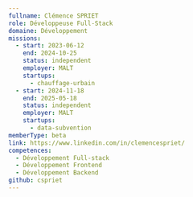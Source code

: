 ```yaml
---
fullname: Clémence SPRIET
role: Développeuse Full-Stack
domaine: Développement
missions:
  - start: 2023-06-12
    end: 2024-10-25
    status: independent
    employer: MALT
    startups:
      - chauffage-urbain
  - start: 2024-11-18
    end: 2025-05-18
    status: independent
    employer: MALT
    startups:
      - data-subvention
memberType: beta
link: https://www.linkedin.com/in/clemencespriet/
competences:
  - Développement Full-stack
  - Développement Frontend
  - Développement Backend
github: cspriet
---
```

